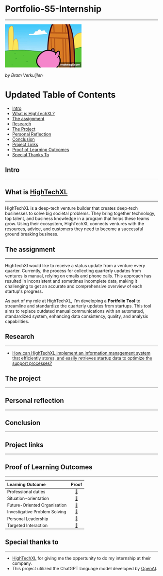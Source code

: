 # Portfolio-S5-Internship
***
<img src="https://github.com/BramVerkuijlen/Portfolio-S5-Internship/blob/main/images/Sc_Rk5.gif" alt="GIF Broke :(" width="50%" height="50%" />

*by Bram Verkuijlen*

# Updated Table of Contents
- [Intro](#intro)
- [What is HighTechXL?](#what-is-hightechxl)
- [The assignment](#the-assignment)
- [Research](#research)
- [The Project](#the-project)
- [Personal Reflection](#personal-reflection)
- [Conclusion](#conclusion)
- [Project Links](#project-links)
- [Proof of Learning Outcomes](#proof-of-learning-outcomes)
- [Special Thanks To](#special-thanks-to)


## Intro
***

## What is [HighTechXL](https://hightechxl.com/)
***
HighTechXL is a deep-tech venture builder that creates deep-tech businesses to solve big societal problems. 
They bring together technology, top talent, and business knowledge in a program that helps these teams grow. 
Using their ecosystem, HighTechXL connects ventures with the resources, advice, and customers they need to become a successful ground breaking business.

## The assignment
***
HighTechXl would like to receive a status update from a venture every quarter. 
Currently, the process for collecting quarterly updates from ventures is manual, relying on emails and phone calls. 
This approach has resulted in inconsistent and sometimes incomplete data, making it challenging to get an accurate and comprehensive overview of each startup's progress.

As part of my role at HighTechXL, I'm developing a **Portfolio Tool** to streamline and standardize the quarterly updates from startups. 
This tool aims to replace outdated manual communications with an automated, standardized system, enhancing data consistency, quality, and analysis capabilities.

## Research
***
- [How can HighTechXL implement an information management system that efficiently stores, and easily retrieves startup data to optimize the support processes?](https://github.com/BramVerkuijlen/Portfolio-S5-Internship/blob/main/research/How%20can%20HighTechXL%20implement%20an%20information%20management%20system%20that%20efficiently%20stores%2C%20and%20easily%20retrieves%20startup%20data%20to%20optimize%20the%20support%20processes%3F.md)

## The project
***

## Personal reflection 
***

## Conclusion
***

## Project links
***

## Proof of Learning Outcomes
***
| Learning Outcome | Proof |
|:-----------------|:-----:|
|Professional duties| [🔗](https://github.com/BramVerkuijlen/Portfolio-S5-Internship/blob/main/LearningOutcomes/Professional%20duties.md)
|Situation-orientation| [🔗](https://github.com/BramVerkuijlen/Portfolio-S5-Internship/blob/main/LearningOutcomes/Situation-orientation.md)
|Future-Oriented Organisation| [🔗](https://github.com/BramVerkuijlen/Portfolio-S5-Internship/blob/main/LearningOutcomes/Situation-orientation.md)
|Investigative Problem Solving| [🔗](https://github.com/BramVerkuijlen/Portfolio-S5-Internship/blob/main/LearningOutcomes/Investigative%20Problem%20Solving.md)
|Personal Leadership| [🔗](https://github.com/BramVerkuijlen/Portfolio-S5-Internship/blob/main/LearningOutcomes/Personal%20Leadership.md)
|Targeted Interaction| [🔗](https://github.com/BramVerkuijlen/Portfolio-S5-Internship/blob/main/LearningOutcomes/Targeted%20Interaction.md)

## Special thanks to
***
- [HighTechXL](https://hightechxl.com/) for giving me the oppertunity to do my internship at their company.
- This project utilized the ChatGPT language model developed by [OpenAI](https://openai.com/).



